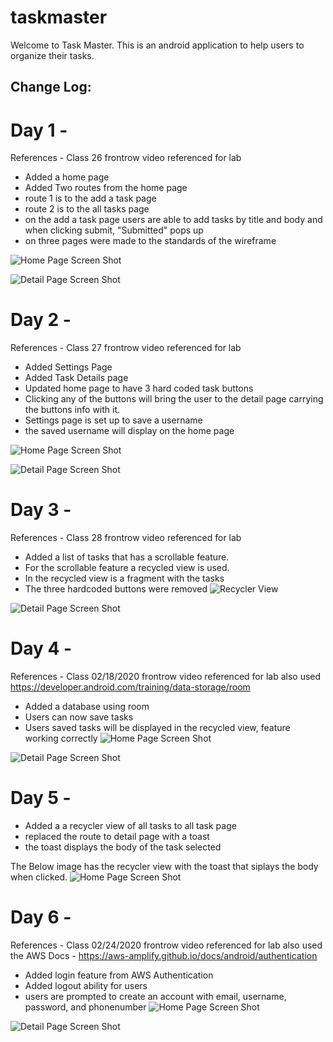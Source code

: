 # taskmaster

Welcome to Task Master. This is an android application to help users to organize their tasks. 



## Change Log:

# Day 1 - 
References - Class 26 frontrow video referenced for lab
- Added a home page
- Added Two routes from the home page
- route 1 is to the add a task page
- route 2 is to the all tasks page
- on the add a task page users are able to add tasks by title and body and when clicking submit, "Submitted" pops up
- on three pages were made to the standards of the wireframe 


![Home Page Screen Shot](https://github.com/petewhartnett/taskmaster/blob/master/Screen%20Shot%202020-02-11%20at%2012.33.49%20PM.png)

![Detail Page Screen Shot](https://github.com/petewhartnett/taskmaster/blob/master/Screen%20Shot%202020-02-11%20at%2012.33.24%20PM.png)


# Day 2 - 
References - Class 27 frontrow video referenced for lab
- Added Settings Page
- Added Task Details page 
- Updated home page to have 3 hard coded task buttons
- Clicking any of the buttons will bring the user to the detail page carrying the buttons info with it.
- Settings page is set up to save a username
- the saved username will display on the home page

![Home Page Screen Shot](https://github.com/petewhartnett/taskmaster/blob/master/Screen%20Shot%202020-02-12%20at%2012.56.05%20PM.png)

![Detail Page Screen Shot](https://github.com/petewhartnett/taskmaster/blob/master/Screen%20Shot%202020-02-12%20at%2012.59.15%20PM.png)


# Day 3 - 
References - Class 28 frontrow video referenced for lab 
- Added a list of tasks that has a scrollable feature. 
- For the scrollable feature a recycled view is used.
- In the recycled view is a fragment with the tasks
- The three hardcoded buttons were removed
![Recycler View ](https://github.com/petewhartnett/taskmaster/blob/master/Screen%20Shot%202020-02-13%20at%2012.51.51%20PM.png)

![Detail Page Screen Shot](https://github.com/petewhartnett/taskmaster/blob/master/Screen%20Shot%202020-02-13%20at%2012.52.11%20PM.png)

# Day 4 - 
References - Class 02/18/2020 frontrow video referenced for lab 
also used https://developer.android.com/training/data-storage/room
- Added a database using room
- Users can now save tasks
- Users saved tasks will be displayed in the recycled view, feature working correctly
![Home Page Screen Shot](https://github.com/petewhartnett/taskmaster/blob/master/Screen%20Shot%202020-02-13%20at%2012.51.51%20PM.png)

![Detail Page Screen Shot](https://github.com/petewhartnett/taskmaster/blob/master/Screen%20Shot%202020-02-13%20at%2012.52.11%20PM.png)



# Day 5 - 

- Added a a recycler view of all tasks to all task page
- replaced the route to detail page with a toast
- the toast displays the body of the task selected 

The Below image has the recycler view with the toast that siplays the body when clicked. 
![Home Page Screen Shot](https://github.com/petewhartnett/taskmaster/blob/master/Screen%20Shot%202020-02-20%20at%202.33.35%20PM.png)



# Day 6 - 
References - Class 02/24/2020 frontrow video referenced for lab 
also used the AWS Docs - https://aws-amplify.github.io/docs/android/authentication
- Added login feature from AWS Authentication 
- Added logout ability for users
- users are prompted to create an account with email, username, password, and phonenumber
![Home Page Screen Shot](https://github.com/petewhartnett/taskmaster/blob/master/Screen%20Shot%202020-02-25%20at%2012.44.56%20PM.png)

![Detail Page Screen Shot](https://github.com/petewhartnett/taskmaster/blob/master/Screen%20Shot%202020-02-25%20at%2012.57.01%20PM.png
)










